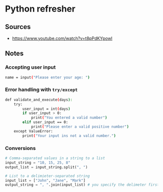 # Python refresher

## Sources

- https://www.youtube.com/watch?v=t8pPdKYpowI

## Notes

### Accepting user input

```bash
name = input("Please enter your age: ")
```

### Error handling with `try/except`

```bash
def validate_and_execute(days):
    try:
        user_input = int(days)
        if user_input > 0:
            print("You entered a valid number")
        elif user_input == 0:
            print("Please enter a valid positive number")
    except ValueError:
        print("Your input ins not a valid number.")
```

### Conversions

```python
# Comma-separated values in a string to a list
input_string = "10, 15, 25, 8"
output_list = input_string.split(", ")

# List to a delimieter-separated string
input_list = ["John", "Jane", "Mark"]
output_string = ", ".join(input_list) # you specify the delimeter first and call the `join` function on it

```
